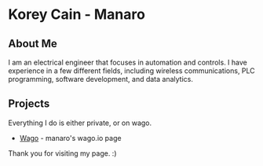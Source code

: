 # Korey Cain - Manaro

## About Me
I am an electrical engineer that focuses in automation and controls. I have experience in a few different fields, including wireless communications, PLC programming, software development, and data analytics.
## Projects

Everything I do is either private, or on wago.

- [Wago] - manaro's wago.io page


Thank you for visiting my page. :)

[//]: # 


   [Wago]: <https://wago.io/p/Manaro#11413>


